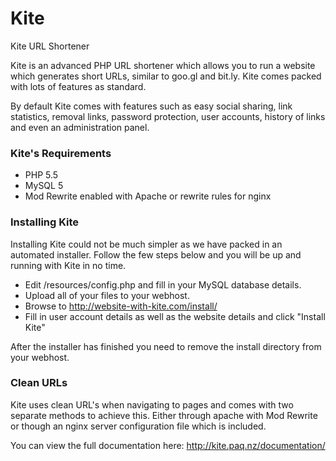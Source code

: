 # Kite
Kite URL Shortener

Kite is an advanced PHP URL shortener which allows you to run a website which generates short URLs, similar to goo.gl and bit.ly. Kite comes packed with lots of features as standard.

By default Kite comes with features such as easy social sharing, link statistics, removal links, password protection, user accounts, history of links and even an administration panel.

### Kite's Requirements
- PHP 5.5
- MySQL 5
- Mod Rewrite enabled with Apache or rewrite rules for nginx

### Installing Kite
Installing Kite could not be much simpler as we have packed in an automated installer. Follow the few steps below and you will be up and running with Kite in no time.

- Edit /resources/config.php and fill in your MySQL database details.
- Upload all of your files to your webhost.
- Browse to http://website-with-kite.com/install/
- Fill in user account details as well as the website details and click "Install Kite"

After the installer has finished you need to remove the install directory from your webhost.

### Clean URLs
Kite uses clean URL's when navigating to pages and comes with two separate methods to achieve this. Either through apache with Mod Rewrite or though an nginx server configuration file which is included.

You can view the full documentation here: http://kite.paq.nz/documentation/